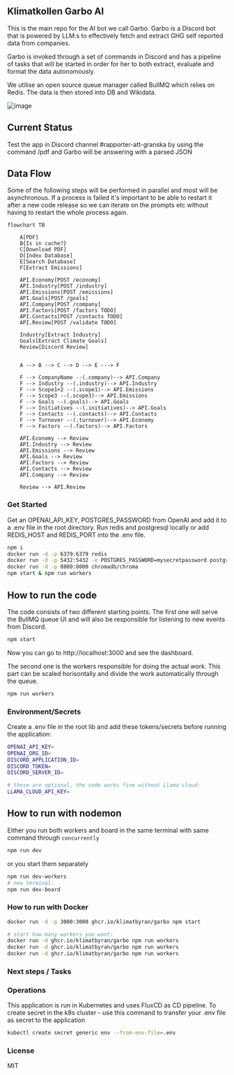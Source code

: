 ## Klimatkollen Garbo AI

This is the main repo for the AI bot we call Garbo. Garbo is a Discord bot that is powered by LLM:s to effectively fetch and extract GHG self reported data from companies.

Garbo is invoked through a set of commands in Discord and has a pipeline of tasks that will be started in order for her to both extract, evaluate and format the data autonomously.

We utilise an open source queue manager called BullMQ which relies on Redis. The data is then stored into DB and Wikidata.

![image](https://github.com/Klimatbyran/garbo/assets/395843/f3b4caa2-aa7d-4269-9436-3e725311052e)

## Current Status

Test the app in Discord channel #rapporter-att-granska by using the command /pdf <url> and Garbo will be answering with a parsed JSON

## Data Flow

Some of the following steps will be performed in parallel and most will be asynchronous. If a process is failed it's important to be able to restart it after a new code release so we can iterate on the prompts etc without having to restart the whole process again.

```mermaid
flowchart TB

    A[PDF]
    B{Is in cache?}
    C[Download PDF]
    D[Index Database]
    E[Search Database]
    F[Extract Emissions]

    API.Economy[POST /economy]
    API.Industry[POST /industry]
    API.Emissions[POST /emissions]
    API.Goals[POST /goals]
    API.Company[POST /company]
    API.Factors[POST /factors TODO]
    API.Contacts[POST /contacts TODO]
    API.Review[POST /validate TODO]

    Industry[Extract Industry]
    Goals[Extract Climate Goals]
    Review[Discord Review]


    A --> B --> C --> D --> E ---> F

    F --> CompanyName --(.company)--> API.Company
    F --> Industry --(.industry)--> API.Industry
    F --> Scope1+2 --(.scope1)--> API.Emissions
    F --> Scope3 --(.scope3)--> API.Emissions
    F --> Goals --(.goals)--> API.Goals
    F --> Initiatives --(.initiatives)--> API.Goals
    F --> Contacts --(.contacts)--> API.Contacts
    F --> Turnover --(.turnover)--> API.Economy
    F --> Factors --(.factors)--> API.Factors

    API.Economy --> Review
    API.Industry --> Review
    API.Emissions --> Review
    API.Goals --> Review
    API.Factors --> Review
    API.Contacts --> Review
    API.Company --> Review

    Review --> API.Review
```

### Get Started

Get an OPENAI_API_KEY, POSTGRES_PASSWORD from OpenAI and add it to a .env file in the root directory. Run redis and postgresql locally or add REDIS_HOST and REDIS_PORT into the .env file.

```bash
npm i
docker run -d -p 6379:6379 redis
docker run -d -p 5432:5432 -e POSTGRES_PASSWORD=mysecretpassword postgres
docker run -d -p 8000:8000 chromadb/chroma
npm start & npm run workers
```

## How to run the code

The code consists of two different starting points. The first one will serve the BullMQ queue UI and will also be responsible for listening to new events from Discord.

```bash
npm start
```

Now you can go to http://localhost:3000 and see the dashboard.

The second one is the workers responsible for doing the actual work. This part can be scaled horisontally and divide the work automatically through the queue.

```bash
npm run workers
```

### Environment/Secrets

Create a .env file in the root lib and add these tokens/secrets before running the application:

```bash
OPENAI_API_KEY=
OPENAI_ORG_ID=
DISCORD_APPLICATION_ID=
DISCORD_TOKEN=
DISCORD_SERVER_ID=

# these are optional, the code works fine without Llama cloud:
LLAMA_CLOUD_API_KEY=
```

## How to run with nodemon

Either you run both workers and board in the same terminal with same command through `concurrently`

```bash
npm run dev
```

or you start them separately

```bash
npm run dev-workers
# new terminal:
npm run dev-board
```

### How to run with Docker

```bash
docker run -d -p 3000:3000 ghcr.io/klimatbyran/garbo npm start

# start how many workers you want:
docker run -d ghcr.io/klimatbyran/garbo npm run workers
docker run -d ghcr.io/klimatbyran/garbo npm run workers
docker run -d ghcr.io/klimatbyran/garbo npm run workers
```

### Next steps / Tasks

### Operations

This application is run in Kubernetes and uses FluxCD as CD pipeline. To create secret in the k8s cluster - use this command to transfer your .env file as secret to the application

```bash
kubectl create secret generic env --from-env-file=.env
```

### License

MIT
